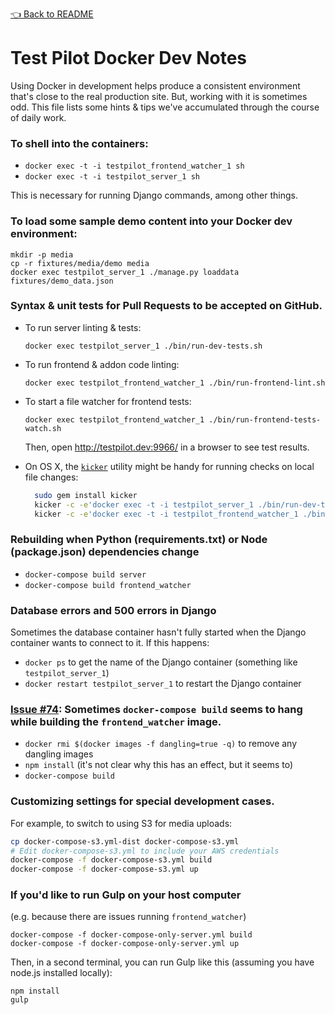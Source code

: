 [👈 Back to README](../../README.md)

Test Pilot Docker Dev Notes
==========================

Using Docker in development helps produce a consistent environment that's close
to the real production site. But, working with it is sometimes odd. This file
lists some hints & tips we've accumulated through the course of daily work.

### To shell into the containers:

* `docker exec -t -i testpilot_frontend_watcher_1 sh`
* `docker exec -t -i testpilot_server_1 sh`

This is necessary for running Django commands, among other things.

### To load some sample demo content into your Docker dev environment:
```
mkdir -p media
cp -r fixtures/media/demo media
docker exec testpilot_server_1 ./manage.py loaddata fixtures/demo_data.json
```

### Syntax & unit tests for Pull Requests to be accepted on GitHub.

* To run server linting & tests:

  `docker exec testpilot_server_1 ./bin/run-dev-tests.sh`

* To run frontend & addon code linting:

  `docker exec testpilot_frontend_watcher_1 ./bin/run-frontend-lint.sh`

* To start a file watcher for frontend tests:

  `docker exec testpilot_frontend_watcher_1 ./bin/run-frontend-tests-watch.sh`

  Then, open http://testpilot.dev:9966/ in a browser to see test results.

* On OS X, the [`kicker`](https://github.com/alloy/kicker) utility might be
  handy for running checks on local file changes:
  ```bash
    sudo gem install kicker
    kicker -c -e'docker exec -t -i testpilot_server_1 ./bin/run-dev-tests.sh' ./testpilot
    kicker -c -e'docker exec -t -i testpilot_frontend_watcher_1 ./bin/run-frontend-tests.sh' ./testpilot/frontend/static-src ./addon
  ```

### Rebuilding when Python (requirements.txt) or Node (package.json) dependencies change

* `docker-compose build server`
* `docker-compose build frontend_watcher`

### Database errors and 500 errors in Django

Sometimes the database container hasn't fully started when the Django container
wants to connect to it. If this happens:

* `docker ps` to get the name of the Django container (something like `testpilot_server_1`)
* `docker restart testpilot_server_1` to restart the Django container

### [Issue #74](https://github.com/mozilla/testpilot/issues/74): Sometimes `docker-compose build` seems to hang while building the `frontend_watcher` image. 

* `docker rmi $(docker images -f dangling=true -q)` to remove any dangling images
* `npm install` (it's not clear why this has an effect, but it seems to)
* `docker-compose build`

[dc-bug]: https://github.com/docker/compose/issues/374

### Customizing settings for special development cases. 

For example, to switch to using S3 for media uploads:
```bash
cp docker-compose-s3.yml-dist docker-compose-s3.yml
# Edit docker-compose-s3.yml to include your AWS credentials
docker-compose -f docker-compose-s3.yml build
docker-compose -f docker-compose-s3.yml up
```

### If you'd like to run Gulp on your host computer

(e.g. because there are issues running `frontend_watcher`)
```
docker-compose -f docker-compose-only-server.yml build
docker-compose -f docker-compose-only-server.yml up
```
Then, in a second terminal, you can run Gulp like this (assuming you have
node.js installed locally):
```
npm install
gulp
```
